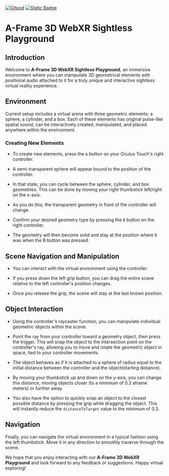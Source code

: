 [![Gitpod](https://img.shields.io/badge/Gitpod-ready--to--code-blue?logo=gitpod)](https://gitpod.io/#https://github.com/Romanxz/aframe-sightless-playground) 
[![Static Badge](https://img.shields.io/badge/Sightless%20Playground-lightblue?style=flat%20&logo=github&label=GH-pages&labelColor=darkviolet&link=https%3A%2F%2Fromanxz.github.io%2Faframe-sightless-playground%2F)](https://romanxz.github.io/aframe-sightless-playground/)


# A-Frame 3D WebXR Sightless Playground

## Introduction 

Welcome to **A-Frame 3D WebXR Sightless Playground**, an immersive environment where you can manipulate 3D geometrical elements with positional audio attached to it for a truly unique and interactive sightless virtual reality experience.

## Environment

Current setup includes a virtual arena with three geometric elements: a sphere, a cylinder, and a box. Each of these elements has original pulse-like spatial sound, can be interactively created, manipulated, and placed anywhere within the environment.

### Creating New Elements

- To create new elements, press the `A` button on your Oculus Touch's right controller. 

- A semi-transparent sphere will appear bound to the position of the controller. 

- In that state, you can cycle between the sphere, cylinder, and box geometries. This can be done by moving your right thumbstick left/right on the x-axis. 

- As you do this, the transparent geometry in front of the controller will change. 

- Confirm your desired geometry type by pressing the `B` button on the right controller. 

- The geometry will then become solid and stay at the position where it was when the B button was pressed.

## Scene Navigation and Manipulation

- You can interact with the virtual environment using the controller. 

- If you press down the left grip button, you can drag the entire scene relative to the left controller's position changes. 

- Once you release the grip, the scene will stay at the last known position.

## Object Interaction

- Using the controller's raycaster function, you can manipulate individual geometric objects within the scene. 

- Point the ray from your controller toward a geometry object, then press the trigger. This will snap the object to the intersection point on the controller's ray, allowing you to move and rotate the geometric object in space, tied to your controller movements. 

- The object behaves as if it is attached to a sphere of radius equal to the initial distance between the controller and the object(starting distance).

- By moving your thumbstick up and down on the y-axis, you can change this distance, moving objects closer (to a minimum of 0.3 aframe meters) or further away.

- You also have the option to quickly snap an object to the closest possible distance by pressing the grip while dragging the object. This will instantly reduce the `distanceToTarget` value to the minimum of 0.3.

## Navigation

Finally, you can navigate the virtual environment in a typical fashion using the left thumbstick. Move it in any direction to smoothly traverse through the scene.

We hope that you enjoy interacting with our **A-Frame 3D WebXR Playground** and look forward to any feedback or suggestions. Happy virtual exploring!

